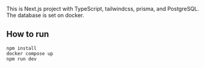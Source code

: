 This is Next.js project with TypeScript, tailwindcss, prisma, and PostgreSQL.
The database is set on docker.

## How to run
```
npm install
docker compose up
npm run dev
```
